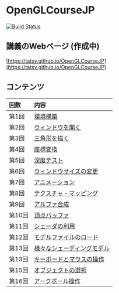 OpenGLCourseJP
===

[![Build Status](https://travis-ci.org/tatsy/OpenGLCourseJP.svg?branch=master)](https://travis-ci.org/tatsy/OpenGLCourseJP)


## 講義のWebページ (作成中)

[https://tatsy.github.io/OpenGLCourseJP](https://tatsy.github.io/OpenGLCourseJP)

## コンテンツ
| 回数 | 内容 |
|:-----|:-----|
| 第1回 | [環境構築](https://tatsy.github.io/OpenGLCourseJP/setup/) |
| 第2回 | [ウィンドウを開く](src/open_window) | 
| 第3回 | [三角形を描く](src/hello_triangle) | 
| 第4回 | [座標変換](src/coordinate_transformation) |
| 第5回 | [深度テスト](src/depth_testing) |
| 第6回 | [ウィンドウサイズの変更](src/window_resizing) |
| 第7回 | [アニメーション](src/animation) |
| 第8回 | [テクスチャ・マッピング](src/texture_mapping) |
| 第9回 | [アルファ合成](src/alpha_blending) |
| 第10回 | [頂点バッファ](src/vertex_buffer) |
| 第11回 | [シェーダの利用](src/hello_shader) |
| 第12回 | [モデルファイルのロード](src/model_loading) |
| 第13回 | [様々なシェーディングモデル](src/shading_models) |
| 第13回 | [キーボードとマウスの操作](src/keyboard_and_mouse) |
| 第15回 | [オブジェクトの選択](src/object_selection) |
| 第16回 | [アークボール操作](src/arcball_control) |


